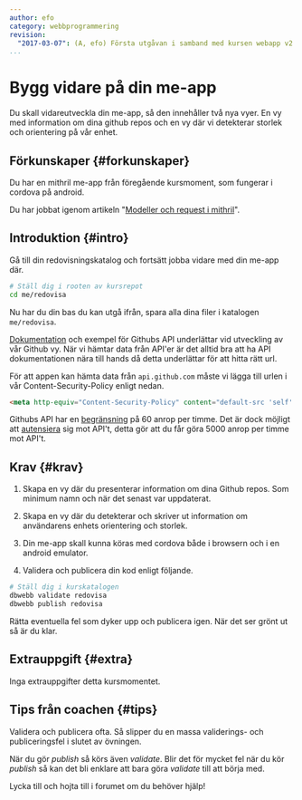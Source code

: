 ```yaml
---
author: efo
category: webbprogrammering
revision:
  "2017-03-07": (A, efo) Första utgåvan i samband med kursen webapp v2.
...
```

Bygg vidare på din me-app
==================================

Du skall vidareutveckla din me-app, så den innehåller två nya vyer. En vy med information om dina github repos och en vy där vi detekterar storlek och orientering på vår enhet.

<!--more-->



Förkunskaper {#forkunskaper}
-----------------------

Du har en mithril me-app från föregående kursmoment, som fungerar i cordova på android.

Du har jobbat igenom artikeln "[Modeller och request i mithril](kunskap/mithril-modeller-och-request)".

<!-- Du har jobbat igenom artikeln "[Att göra en mobilapp av en mobil-anpassad webbplats](kunskap/kunskap/att-gora-en-mobilapp-av-en-mobil-anpassad-webbplats)". -->



Introduktion {#intro}
-----------------------

Gå till din redovisningskatalog och fortsätt jobba vidare med din me-app där.

```bash
# Ställ dig i rooten av kursrepot
cd me/redovisa
```

Nu har du din bas du kan utgå ifrån, spara alla dina filer i katalogen `me/redovisa`.

[Dokumentation](https://developer.github.com/v3/) och exempel för Githubs API underlättar vid utveckling av vår Github vy. När vi hämtar data från API'er är det alltid bra att ha API dokumentationen nära till hands då detta underlättar för att hitta rätt url.

För att appen kan hämta data från `api.github.com` måste vi lägga till urlen i vår Content-Security-Policy enligt nedan.

```html
<meta http-equiv="Content-Security-Policy" content="default-src 'self' https://api.github.com data: gap: https://ssl.gstatic.com 'unsafe-eval'; style-src 'self' 'unsafe-inline'; media-src *; img-src 'self' data: content:;">
```

Githubs API har en [begränsning](https://developer.github.com/v3/#rate-limiting) på 60 anrop per timme. Det är dock möjligt att [autensiera](https://developer.github.com/v3/#authentication) sig mot API't, detta gör att du får göra 5000 anrop per timme mot API't.



Krav {#krav}
-----------------------

1. Skapa en vy där du presenterar information om dina Github repos. Som minimum namn och när det senast var uppdaterat.

1. Skapa en vy där du detekterar och skriver ut information om användarens enhets orientering och storlek.

1. Din me-app skall kunna köras med cordova både i browsern och i en android emulator.

1. Validera och publicera din kod enligt följande.

```bash
# Ställ dig i kurskatalogen
dbwebb validate redovisa
dbwebb publish redovisa
```

Rätta eventuella fel som dyker upp och publicera igen. När det ser grönt ut så är du klar.



Extrauppgift {#extra}
-----------------------

Inga extrauppgifter detta kursmomentet.



Tips från coachen {#tips}
-----------------------

Validera och publicera ofta. Så slipper du en massa validerings- och publiceringsfel i slutet av övningen.

När du gör *publish* så körs även *validate*. Blir det för mycket fel när du kör *publish* så kan det bli enklare att bara göra *validate* till att börja med.

Lycka till och hojta till i forumet om du behöver hjälp!
